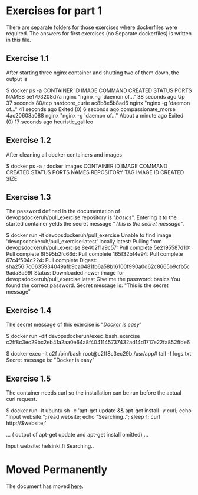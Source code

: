 # Exercises for part 1

There are separate folders for those exercises where dockerfiles were required. The answers for first
exercises (no Separate dockerfiles) is written in this file.

## Exercise 1.1

After starting three nginx container and shutting two of them down, the output is

  $ docker ps -a
  CONTAINER ID        IMAGE               COMMAND                  CREATED              STATUS                      PORTS               NAMES
  5e1793208d7a        nginx               "nginx -g 'daemon of..."   38 seconds ago       Up 37 seconds               80/tcp              hardcore_curie
  ac8b8e5b8ad6        nginx               "nginx -g 'daemon of..."   41 seconds ago       Exited (0) 6 seconds ago                        compassionate_morse
  4ac20608a088        nginx               "nginx -g 'daemon of..."   About a minute ago   Exited (0) 17 seconds ago                       heuristic_galileo

## Exercise 1.2

After cleaning all docker containers and images

  $ docker ps -a ; docker images
  CONTAINER ID        IMAGE               COMMAND             CREATED             STATUS              PORTS               NAMES
  REPOSITORY          TAG                 IMAGE ID            CREATED             SIZE

## Exercise 1.3

The password defined in the documentation of devopsdockeruh/pull_exercise repository is "_basics_".
Entering it to the started container yelds the secret message "_This is the secret message_".

  $ docker run -it devopsdockeruh/pull_exercise
  Unable to find image 'devopsdockeruh/pull_exercise:latest' locally
  latest: Pulling from devopsdockeruh/pull_exercise
  8e402f1a9c57: Pull complete 
  5e2195587d10: Pull complete 
  6f595b2fc66d: Pull complete 
  165f32bf4e94: Pull complete 
  67c4f504c224: Pull complete 
  Digest: sha256:7c0635934049afb9ca0481fb6a58b16100f990a0d62c8665b9cfb5c9ada8a99f
  Status: Downloaded newer image for devopsdockeruh/pull_exercise:latest
  Give me the password: basics
  You found the correct password. Secret message is:
  "This is the secret message"

## Exercise 1.4

The secret message of this exercise is "_Docker is easy_"

  $ docker run -dit devopsdockeruh/exec_bash_exercise
  c2ff8c3ec29bc2eb41a2aa0e64a8f4041145737432ad14d1717e22fa852ffde6

  $ docker exec -it c2f /bin/bash
  root@c2ff8c3ec29b:/usr/app# tail -f logs.txt 
  Secret message is:
  "Docker is easy"

## Exercise 1.5

The container needs curl so the installation can be run before the actual curl request.

  $ docker run -it ubuntu sh -c 'apt-get update && apt-get install -y curl; echo "Input website:"; read website; echo "Searching.."; sleep 1; curl http://$website;'

  ... ( output of apt-get update and apt-get install omitted) ...

  Input website:
  helsinki.fi
  Searching..
  <!DOCTYPE HTML PUBLIC "-//IETF//DTD HTML 2.0//EN">
  <html><head>
  <title>301 Moved Permanently</title>
  </head><body>
  <h1>Moved Permanently</h1>
  <p>The document has moved <a href="http://www.helsinki.fi/">here</a>.</p>
  </body></html>

